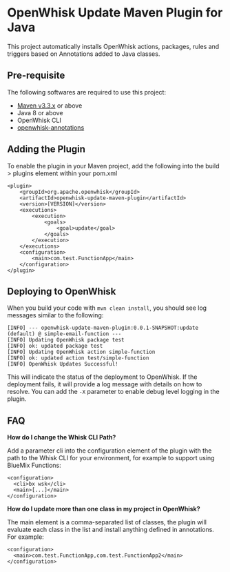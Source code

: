# OpenWhisk Update Maven Plugin for Java

This project automatically installs OpenWhisk actions, packages, rules and triggers based on Annotations added to Java classes.

## Pre-requisite

The following softwares are required to use this project:

* [Maven v3.3.x](https://maven.apache.org) or above
* Java 8 or above
* OpenWhisk CLI
* [openwhisk-annotations](../annotations/)

## Adding the Plugin

To enable the plugin in your Maven project, add the following into the build > plugins element within your pom.xml

```
<plugin>
    <groupId>org.apache.openwhisk</groupId>
    <artifactId>openwhisk-update-maven-plugin</artifactId>
    <version>[VERSION]</version>
    <executions>
        <execution>
            <goals>
                <goal>update</goal>
            </goals>
        </execution>
    </executions>
    <configuration>
        <main>com.test.FunctionApp</main>
    </configuration>
</plugin>
```

## Deploying to OpenWhisk

When you build your code with `mvn clean install`, you should see log messages similar to the following:

```
[INFO] --- openwhisk-update-maven-plugin:0.0.1-SNAPSHOT:update (default) @ simple-email-function ---
[INFO] Updating OpenWhisk package test
[INFO] ok: updated package test
[INFO] Updating OpenWhisk action simple-function
[INFO] ok: updated action test/simple-function
[INFO] OpenWhisk Updates Successful!
```

This will indicate the status of the deployment to OpenWhisk. If the deployment fails, it will provide a log message with details on how to resolve. You can add the `-X` parameter to enable debug level logging in the plugin.

## FAQ

**How do I change the Whisk CLI Path?**

Add a parameter cli into the configuration element of the plugin with the path to the Whisk CLI for your environment, for example to support using BlueMix Functions:

```
<configuration>
  <cli>bx wsk</cli>
  <main>[...]</main>
</configuration>
```

**How do I update more than one class in my project in OpenWhisk?**

The main element is a comma-separated list of classes, the plugin will evaluate each class in the list and install anything defined in annotations. For example:

```
<configuration>
  <main>com.test.FunctionApp,com.test.FunctionApp2</main>
</configuration>
```
